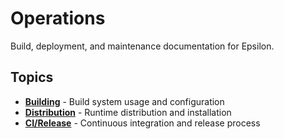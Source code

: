 # Operations

Build, deployment, and maintenance documentation for Epsilon.

## Topics

- **[Building](build.md)** - Build system usage and configuration
- **[Distribution](distribution.md)** - Runtime distribution and installation
- **[CI/Release](ci-release-process.md)** - Continuous integration and release process
